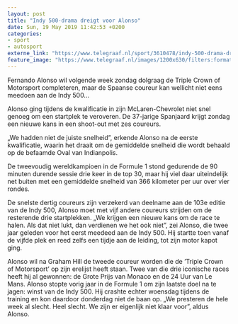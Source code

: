 ```yaml
---
layout: post
title: "Indy 500-drama dreigt voor Alonso"
date: Sun, 19 May 2019 11:42:53 +0200
categories: 
- sport 
- autosport 
externe_link: "https://www.telegraaf.nl/sport/3610478/indy-500-drama-dreigt-voor-alonso"
feature_image: "https://www.telegraaf.nl/images/1200x630/filters:format(jpeg):quality(80)/cdn-kiosk-api.telegraaf.nl/d74413e0-7a21-11e9-adbc-02d1dbdc35d1.jpg"
---
```


<p class="intro">Fernando Alonso wil volgende week zondag dolgraag de Triple Crown of Motorsport completeren, maar de Spaanse coureur kan wellicht niet eens meedoen aan de Indy 500...</p> <p>Alonso ging tijdens de kwalificatie in zijn McLaren-Chevrolet niet snel genoeg om een startplek te veroveren. De 37-jarige Spanjaard krijgt zondag een nieuwe kans in een shoot-out met zes coureurs.</p><p>„We hadden niet de juiste snelheid”, erkende Alonso na de eerste kwalificatie, waarin het draait om de gemiddelde snelheid die wordt behaald op de befaamde Oval van Indianpolis.</p><p>De tweevoudig wereldkampioen in de Formule 1 stond gedurende de 90 minuten durende sessie drie keer in de top 30, maar hij viel daar uiteindelijk net buiten met een gemiddelde snelheid van 366 kilometer per uur over vier rondes.</p><p>De snelste dertig coureurs zijn verzekerd van deelname aan de 103e editie van de Indy 500, Alonso moet met vijf andere coureurs strijden om de resterende drie startplekken. „We krijgen een nieuwe kans om de race te halen. Als dat niet lukt, dan verdienen we het ook niet”, zei Alonso, die twee jaar geleden voor het eerst meedeed aan de Indy 500. Hij startte toen vanaf de vijfde plek en reed zelfs een tijdje aan de leiding, tot zijn motor kapot ging.</p><p>Alonso wil na Graham Hill de tweede coureur worden die de ’Triple Crown of Motorsport’ op zijn erelijst heeft staan. Twee van die drie iconische races heeft hij al gewonnen: de Grote Prijs van Monaco en de 24 Uur van Le Mans. Alonso stopte vorig jaar in de Formule 1 om zijn laatste doel na te jagen: winst van de Indy 500. Hij crashte echter woensdag tijdens de training en kon daardoor donderdag niet de baan op. „We presteren de hele week al slecht. Heel slecht. We zijn er eigenlijk niet klaar voor”, aldus Alonso.</p>
